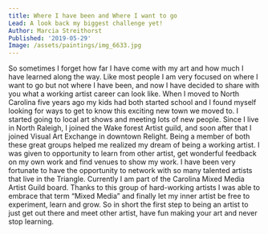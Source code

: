 ```yaml
---
title: Where I have been and Where I want to go
Lead: A look back my biggest challenge yet!
Author: Marcia Streithorst
Published: '2019-05-29'
Image: /assets/paintings/img_6633.jpg
---
```

So sometimes I forget how far I have come with my art and how much I have learned along the way. 
Like most people I am very focused on where I want to go but not where I have been, and now I have decided to share with you what a working artist career can look like.  When I moved to North Carolina five years ago my kids had both started school and I found myself looking for ways to get to know this exciting new town we moved to. I started going to local art shows and meeting lots of new people. Since I live in North Raleigh, I joined the Wake forest Artist guild, and soon after that I joined Visual Art Exchange in downtown Relight.  Being a member of both these great groups helped me realized my dream of being a working artist. I was given to opportunity to learn from other artist, get wonderful feedback on my own work and find venues to show my work. I have been very fortunate to have the opportunity to network with so many talented artists that live in the Triangle. Currently I am part of the Carolina Mixed Media Artist Guild board. Thanks to this group of hard-working artists I was able to embrace that term “Mixed Media” and finally let my inner artist be free to experiment, learn and grow. So in short the first step to being an artist to just get out there and meet other artist, have fun making your art and never stop learning.

